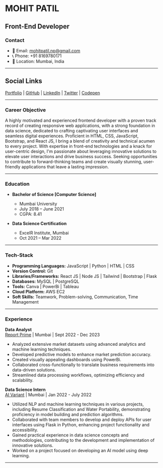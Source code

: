 # MOHIT PATIL
## Front-End Developer

### Contact
- 📧 Email: mohitpatil.np@gmail.com
- 📞 Phone: +91 8169780171
- 📍 Location: Mumbai, India

---
## Social Links

[Portfolio](https://mohitp-portfolio.netlify.app/) | [GitHub](https://github.com/mohiittt) | [LinkedIn](https://www.linkedin.com/in/mohittt-p/) | [Twitter](https://twitter.com/mohittt_p/) | [Codepen](https://codepen.io/mohittt_p)

---

### Career Objective
A highly motivated and experienced frontend developer with a proven track record of creating responsive web applications, with a strong foundation in data science, dedicated to crafting captivating user interfaces and seamless digital experiences. Proficient in HTML, CSS, JavaScript, Bootstrap, and React JS, I bring a blend of creativity and technical acumen to every project. With expertise in front-end technologies and a knack for user-centric design, I'm passionate about leveraging innovative solutions to elevate user interactions and drive business success. Seeking opportunities to contribute to forward-thinking teams and create visually stunning, user-friendly applications that leave a lasting impression.

---

### Education
- **Bachelor of Science [Computer Science]**
  - Mumbai University
  - July 2018 – June 2021
  - CGPA: 8.41

- **Data Science Certification**
  - ExcelR Institute, Mumbai
  - Oct 2021 – Mar 2022

---

### Tech-Stack
- **Programming Languages:** JavaScript | Python | HTML | CSS
- **Version Control:** Git
- **Libraries/Frameworks:** React JS | Node JS | Tailwind | Bootstrap | Flask
- **Databases:** MySQL | PostgreSQL
- **Tools:** Canva | PowerBi | Tableau
- **Cloud Platform:** AWS EC2
- **Soft Skills:** Teamwork, Problem-solving, Communication, Time Management

---

### Experience
**Data Analyst**  
[Report Prime](https://www.reportprime.com/) | Mumbai | Sept 2022 - Dec 2023
- Analyzed extensive market datasets using advanced analytics and machine learning techniques.
- Developed predictive models to enhance market prediction accuracy.
- Created visually appealing dashboards using PowerBi.
- Collaborated cross-functionally to translate business requirements into data-driven solutions.
- Streamlined data processing workflows, optimizing efficiency and scalability.

**Data Science Intern**  
[AI Variant](https://aivariant.com/) | Mumbai | Jan 2022 - July 2022
- Utilized NLP and machine learning techniques in various projects, including Resume Classification and Water Portability, demonstrating proficiency in model building and prediction algorithms.
- Collaborated with team members to develop and deploy APIs for user interfaces using Flask in Python, enhancing project functionality and accessibility.
- Gained practical experience in data science concepts and methodologies, contributing to the development and implementation of innovative solutions.
- Worked on a project focused on developing an AI model using deep learning.

---



